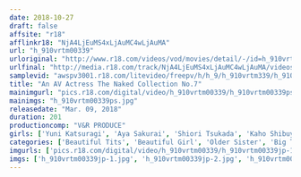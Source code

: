 ```yaml
---
date: 2018-10-27
draft: false
affsite: "r18"
afflinkr18: "NjA4LjEuMS4xLjAuMC4wLjAuMA"
url: "h_910vrtm00339"
urloriginal: "http://www.r18.com/videos/vod/movies/detail/-/id=h_910vrtm00339"
urlfinal: "http://media.r18.com/track/NjA4LjEuMS4xLjAuMC4wLjAuMA/videos/vod/movies/detail/-/id=h_910vrtm00339"
samplevid: "awspv3001.r18.com/litevideo/freepv/h/h_9/h_910vrtm339/h_910vrtm339_dmb_w.mp4"
title: "An AV Actress The Naked Collection No.7"
mainimgurl: "pics.r18.com/digital/video/h_910vrtm00339/h_910vrtm00339ps.jpg"
mainimgs: "h_910vrtm00339ps.jpg"
releasedate: "Mar. 09, 2018"
duration: 201
productioncomp: "V&R PRODUCE"
girls: ['Yuni Katsuragi', 'Aya Sakurai', 'Shiori Tsukada', 'Kaho Shibuya', 'Harura Mori', 'Minako Kirishima', 'Mayu Satomi', 'Rumi Kodama', 'Yuzu Kitagawa', 'Riko Mizusawa']
categories: ['Beautiful Tits', 'Beautiful Girl', 'Older Sister', 'Big Tits', 'Other Fetishes', 'Ass Lover', 'Genital Close-Up', 'Anal Play', 'Hi-Def']
imgurls: ['pics.r18.com/digital/video/h_910vrtm00339/h_910vrtm00339jp-1.jpg', 'pics.r18.com/digital/video/h_910vrtm00339/h_910vrtm00339jp-2.jpg', 'pics.r18.com/digital/video/h_910vrtm00339/h_910vrtm00339jp-3.jpg', 'pics.r18.com/digital/video/h_910vrtm00339/h_910vrtm00339jp-4.jpg', 'pics.r18.com/digital/video/h_910vrtm00339/h_910vrtm00339jp-5.jpg', 'pics.r18.com/digital/video/h_910vrtm00339/h_910vrtm00339jp-6.jpg', 'pics.r18.com/digital/video/h_910vrtm00339/h_910vrtm00339jp-7.jpg', 'pics.r18.com/digital/video/h_910vrtm00339/h_910vrtm00339jp-8.jpg', 'pics.r18.com/digital/video/h_910vrtm00339/h_910vrtm00339jp-9.jpg', 'pics.r18.com/digital/video/h_910vrtm00339/h_910vrtm00339jp-10.jpg', 'pics.r18.com/digital/video/h_910vrtm00339/h_910vrtm00339jp-11.jpg', 'pics.r18.com/digital/video/h_910vrtm00339/h_910vrtm00339jp-12.jpg', 'pics.r18.com/digital/video/h_910vrtm00339/h_910vrtm00339jp-13.jpg', 'pics.r18.com/digital/video/h_910vrtm00339/h_910vrtm00339jp-14.jpg', 'pics.r18.com/digital/video/h_910vrtm00339/h_910vrtm00339jp-15.jpg', 'pics.r18.com/digital/video/h_910vrtm00339/h_910vrtm00339jp-16.jpg', 'pics.r18.com/digital/video/h_910vrtm00339/h_910vrtm00339jp-17.jpg', 'pics.r18.com/digital/video/h_910vrtm00339/h_910vrtm00339jp-18.jpg', 'pics.r18.com/digital/video/h_910vrtm00339/h_910vrtm00339jp-19.jpg', 'pics.r18.com/digital/video/h_910vrtm00339/h_910vrtm00339jp-20.jpg']
imgs: ['h_910vrtm00339jp-1.jpg', 'h_910vrtm00339jp-2.jpg', 'h_910vrtm00339jp-3.jpg', 'h_910vrtm00339jp-4.jpg', 'h_910vrtm00339jp-5.jpg', 'h_910vrtm00339jp-6.jpg', 'h_910vrtm00339jp-7.jpg', 'h_910vrtm00339jp-8.jpg', 'h_910vrtm00339jp-9.jpg', 'h_910vrtm00339jp-10.jpg', 'h_910vrtm00339jp-11.jpg', 'h_910vrtm00339jp-12.jpg', 'h_910vrtm00339jp-13.jpg', 'h_910vrtm00339jp-14.jpg', 'h_910vrtm00339jp-15.jpg', 'h_910vrtm00339jp-16.jpg', 'h_910vrtm00339jp-17.jpg', 'h_910vrtm00339jp-18.jpg', 'h_910vrtm00339jp-19.jpg', 'h_910vrtm00339jp-20.jpg']
---
```

